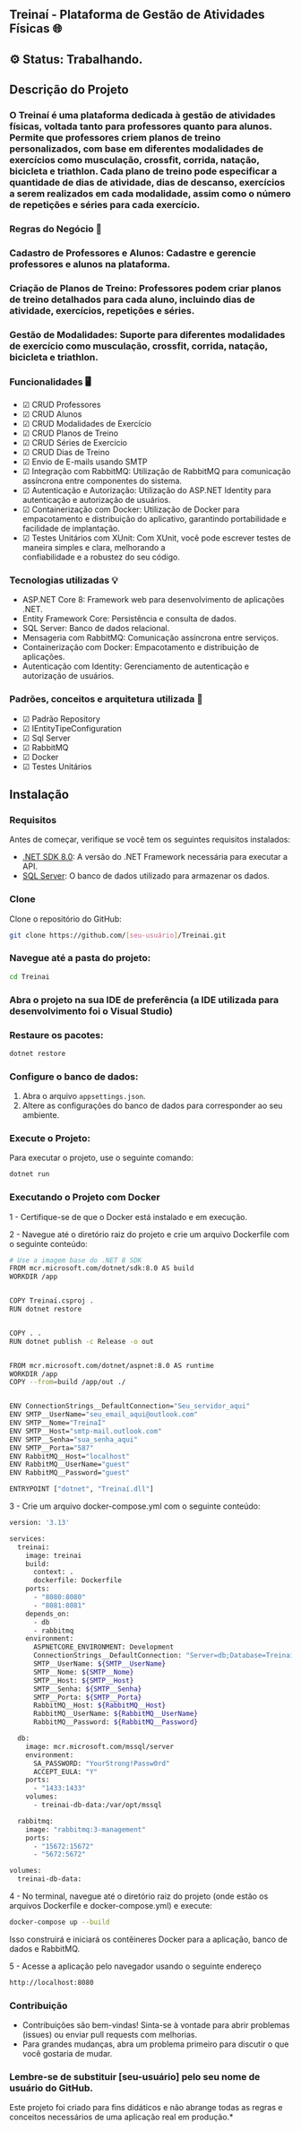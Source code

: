 ## Treinaí - Plataforma de Gestão de Atividades Físicas 🌐

## ⚙️ Status: Trabalhando.

## Descrição do Projeto

### O Treinaí é uma plataforma dedicada à gestão de atividades físicas, voltada tanto para professores quanto para alunos. Permite que professores criem planos de treino personalizados, com base em diferentes modalidades de exercícios como musculação, crossfit, corrida, natação, bicicleta e triathlon. Cada plano de treino pode especificar a quantidade de dias de atividade, dias de descanso, exercícios a serem realizados em cada modalidade, assim como o número de repetições e séries para cada exercício.

### Regras do Negócio  📏

### Cadastro de Professores e Alunos: Cadastre e gerencie professores e alunos na plataforma.

### Criação de Planos de Treino: Professores podem criar planos de treino detalhados para cada aluno, incluindo dias de atividade, exercícios, repetições e séries.

### Gestão de Modalidades: Suporte para diferentes modalidades de exercício como musculação, crossfit, corrida, natação, bicicleta e triathlon.


### Funcionalidades 🖥️ 


 - ☑ CRUD Professores
 - ☑ CRUD Alunos
 - ☑ CRUD Modalidades de Exercício
 - ☑ CRUD Planos de Treino
 - ☑ CRUD Séries de Exercício
 - ☑ CRUD Dias de Treino
 - ☑ Envio de E-mails usando SMTP
 - ☑ Integração com RabbitMQ: Utilização de RabbitMQ para comunicação assíncrona entre componentes do sistema.
 - ☑ Autenticação e Autorização: Utilização do ASP.NET Identity para autenticação e autorização de usuários.
 - ☑ Containerização com Docker: Utilização de Docker para empacotamento e distribuição do aplicativo, garantindo 
      portabilidade e facilidade de implantação.
 - ☑ Testes Unitários com XUnit:  Com XUnit, você pode escrever testes de maneira simples e clara, melhorando a    
      confiabilidade e a robustez do seu código.
  

### Tecnologias utilizadas 💡


 - ASP.NET Core 8: Framework web para desenvolvimento de aplicações .NET.
 - Entity Framework Core: Persistência e consulta de dados.
 - SQL Server: Banco de dados relacional.
 - Mensageria com RabbitMQ: Comunicação assíncrona entre serviços.
 - Containerização com Docker: Empacotamento e distribuição de aplicações.
 - Autenticação com Identity: Gerenciamento de autenticação e autorização de usuários.
   

### Padrões, conceitos e arquitetura utilizada 📂


- ☑ Padrão Repository
- ☑ IEntityTipeConfiguration 
- ☑ Sql Server 
- ☑ RabbitMQ
- ☑ Docker
- ☑ Testes Unitários

 
## Instalação

### Requisitos

Antes de começar, verifique se você tem os seguintes requisitos instalados:

- [.NET SDK 8.0](https://dotnet.microsoft.com/download/dotnet/8.0): A versão do .NET Framework necessária para executar a API.
- [SQL Server](https://www.microsoft.com/en-us/sql-server): O banco de dados utilizado para armazenar os dados.

### Clone

Clone o repositório do GitHub:

```bash
git clone https://github.com/[seu-usuário]/Treinai.git
```

### Navegue até a pasta do projeto:

```bash
cd Treinai
```

### Abra o projeto na sua IDE de preferência (a IDE utilizada para desenvolvimento foi o Visual Studio)

### Restaure os pacotes:

```bash
dotnet restore
```

### Configure o banco de dados:

1. Abra o arquivo `appsettings.json`.
2. Altere as configurações do banco de dados para corresponder ao seu ambiente.

### Execute o Projeto:

Para executar o projeto, use o seguinte comando:

```bash
dotnet run
```

### Executando o Projeto com Docker

1 - Certifique-se de que o Docker está instalado e em execução.

2 - Navegue até o diretório raiz do projeto e crie um arquivo Dockerfile com o seguinte conteúdo:

```bash
# Use a imagem base do .NET 8 SDK
FROM mcr.microsoft.com/dotnet/sdk:8.0 AS build
WORKDIR /app


COPY Treinaí.csproj .
RUN dotnet restore


COPY . .
RUN dotnet publish -c Release -o out


FROM mcr.microsoft.com/dotnet/aspnet:8.0 AS runtime
WORKDIR /app
COPY --from=build /app/out ./


ENV ConnectionStrings__DefaultConnection="Seu_servidor_aqui"
ENV SMTP__UserName="seu_email_aqui@outlook.com"
ENV SMTP__Nome="TreinaÍ"
ENV SMTP__Host="smtp-mail.outlook.com"
ENV SMTP__Senha="sua_senha_aqui"
ENV SMTP__Porta="587"
ENV RabbitMQ__Host="localhost"
ENV RabbitMQ__UserName="guest"
ENV RabbitMQ__Password="guest"

ENTRYPOINT ["dotnet", "Treinaí.dll"]
```

3 - Crie um arquivo docker-compose.yml com o seguinte conteúdo:

```bash
version: '3.13'

services:
  treinai:
    image: treinai
    build:
      context: .
      dockerfile: Dockerfile
    ports:
      - "8080:8080"
      - "8081:8081"
    depends_on:
      - db
      - rabbitmq
    environment:
      ASPNETCORE_ENVIRONMENT: Development
      ConnectionStrings__DefaultConnection: "Server=db;Database=Treinai;User=sa;Password=YourStrong!Passw0rd;"
      SMTP__UserName: ${SMTP__UserName}
      SMTP__Nome: ${SMTP__Nome}
      SMTP__Host: ${SMTP__Host}
      SMTP__Senha: ${SMTP__Senha}
      SMTP__Porta: ${SMTP__Porta}
      RabbitMQ__Host: ${RabbitMQ__Host}
      RabbitMQ__UserName: ${RabbitMQ__UserName}
      RabbitMQ__Password: ${RabbitMQ__Password}

  db:
    image: mcr.microsoft.com/mssql/server
    environment:
      SA_PASSWORD: "YourStrong!Passw0rd"
      ACCEPT_EULA: "Y"
    ports:
      - "1433:1433"
    volumes:
      - treinai-db-data:/var/opt/mssql

  rabbitmq:
    image: "rabbitmq:3-management"
    ports:
      - "15672:15672"
      - "5672:5672"

volumes:
  treinai-db-data:
```

4 - No terminal, navegue até o diretório raiz do projeto (onde estão os arquivos Dockerfile e docker-compose.yml) e execute:

```bash
docker-compose up --build
```

Isso construirá e iniciará os contêineres Docker para a aplicação, banco de dados e RabbitMQ.

5 - Acesse a aplicação pelo navegador usando o seguinte endereço

```bash
http://localhost:8080
```

### Contribuição

- Contribuições são bem-vindas! Sinta-se à vontade para abrir problemas (issues) ou enviar pull requests com melhorias.
- Para grandes mudanças, abra um problema primeiro para discutir o que você gostaria de mudar.

### Lembre-se de substituir [seu-usuário] pelo seu nome de usuário do GitHub.

Este projeto foi criado para fins didáticos e não abrange todas as regras e conceitos necessários de uma aplicação real em produção.*
